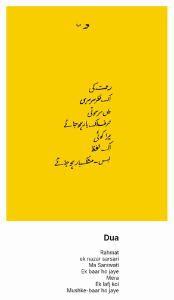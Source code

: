 <div class="centered">
    <img src="./dua.jpg" alt="dua" class="responsive">
</div>

<div style="display: inline-block; text-align: right; width: 60%" >
<h2>Dua</h2> 
Rahmat <br>
ek nazar sarsari <br>
Ma Sarswati <br>
Ek baar ho jaye <br>
Mera <br>
Ek lafj koi <br>
Mushke-baar ho jaye <br>
</div>
